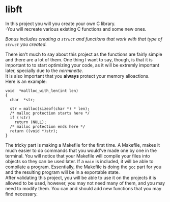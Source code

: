 # libft

In this project you will you create your own C library.   
-You will recreate various existing C functions and some new ones.  

*Bonus includes creating a `struct` and functions that work with that type of `struct` you created.*  

There isn't much to say about this project as the functions are fairly simple and there are a lot of them. One thing I want to say, though, is that it is important to to start optimizing your code, as it will be extremly important later, specially due to the *norminette*.  
It is also important that you **always** protect your memory alloactions.  
Here is an example:  
```
void  *mallloc_with_len(int len)  
{
  char  *str;  
  
  str = malloc(sizeof(char *) * len);  
  /* malloc protection starts here */
  if (!str)  
    return (NULL);
  /* malloc protection ends here */
  return ((void *)str);  
}
```
The tricky part is making a Makefile for the first time. A Makefile, makes it much easier to do commands that you would've made one by one in the terminal. You will notice that your Makefile will compile your files into objects so they can be used later. If a `main` is included, it will be able to compilate a program. Essentially, the Makefile is doing the `gcc` part for you and the resulting program will be in a exportable state.  
After validating this project, you will be able to use it on the projects it is allowed to be used, however, you may not need many of them, and you may need to modify them. You can and should add new functions that you may find necessary.  
